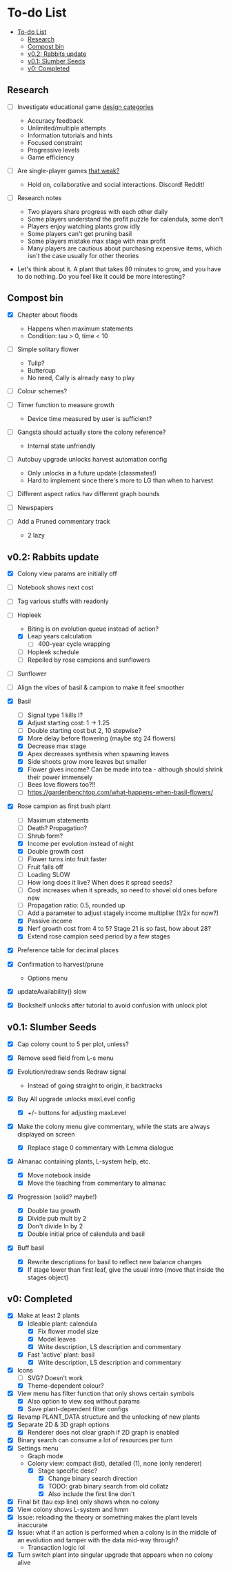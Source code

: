 # To-do List

- [To-do List](#to-do-list)
  - [Research](#research)
  - [Compost bin](#compost-bin)
  - [v0.2: Rabbits update](#v02-rabbits-update)
  - [v0.1: Slumber Seeds](#v01-slumber-seeds)
  - [v0: Completed](#v0-completed)

## Research

- [ ] Investigate educational game [design categories](https://www.sciencedirect.com/science/article/abs/pii/S0747563218304771)
  - Accuracy feedback
  - Unlimited/multiple attempts
  - Information tutorials and hints
  - Focused constraint
  - Progressive levels
  - Game efficiency

- [ ] Are single-player games [that weak?](https://www.sciencedirect.com/science/article/abs/pii/S0360131522002214)
  - Hold on, collaborative and social interactions. Discord! Reddit!

- [ ] Research notes
  - Two players share progress with each other daily
  - Some players understand the profit puzzle for calendula, some don't
  - Players enjoy watching plants grow idly
  - Some players can't get pruning basil
  - Some players mistake max stage with max profit
  - Many players are cautious about purchasing expensive items, which isn't the 
  case usually for other theories

- Let's think about it. A plant that takes 80 minutes to grow, and you have to
do nothing. Do you feel like it could be more interesting?

## Compost bin

- [x] Chapter about floods
  - Happens when maximum statements
  - Condition: tau > 0, time < 10

- [ ] Simple solitary flower
  - Tulip?
  - Buttercup
  - No need, Cally is already easy to play

- [ ] Colour schemes?
- [ ] Timer function to measure growth
  - Device time measured by user is sufficient?

- [ ] Gangsta should actually store the colony reference?
  - Internal state unfriendly

- [ ] Autobuy upgrade unlocks harvest automation config
  - Only unlocks in a future update (classmates!)
  - Hard to implement since there's more to LG than when to harvest

- [ ] Different aspect ratios hav different graph bounds

- [ ] Newspapers
- [ ] Add a Pruned commentary track
  - 2 lazy

## v0.2: Rabbits update

- [x] Colony view params are initially off
- [ ] Notebook shows next cost
- [ ] Tag various stuffs with readonly

- [ ] Hopleek
  - Biting is on evolution queue instead of action?
  - [x] Leap years calculation
    - [ ] 400-year cycle wrapping
  - [ ] Hopleek schedule
  - [ ] Repelled by rose campions and sunflowers
- [ ] Sunflower

- [ ] Align the vibes of basil & campion to make it feel smoother

- [x] Basil
  - [ ] Signal type 1 kills I?
  - [x] Adjust starting cost: 1 → 1.25
  - [ ] Double starting cost but 2, 10 stepwise?
  - [x] More delay before flowering (maybe stg 24 flowers)
  - [x] Decrease max stage
  - [x] Apex decreases synthesis when spawning leaves
  - [x] Side shoots grow more leaves but smaller
  - [x] Flower gives income? Can be made into tea - although should shrink
  their power immensely
  - [ ] Bees love flowers too?!!
  - [ ] https://gardenbenchtop.com/what-happens-when-basil-flowers/

- [x] Rose campion as first bush plant
  - [ ] Maximum statements
  - [ ] Death? Propagation?
  - [ ] Shrub form?
  - [x] Income per evolution instead of night
  - [x] Double growth cost
  - [ ] Flower turns into fruit faster
  - [ ] Fruit falls off
  - [ ] Loading SLOW
  - [ ] How long does it live? When does it spread seeds?
  - [ ] Cost increases when it spreads, so need to shovel old ones before new
  - [ ] Propagation ratio: 0.5, rounded up
  - [ ] Add a parameter to adjust stagely income multiplier (1/2x for now?)
  - [x] Passive income
  - [x] Nerf growth cost from 4 to 5? Stage 21 is so fast, how about 28?
  - [x] Extend rose campion seed period by a few stages

- [x] Preference table for decimal places
- [x] Confirmation to harvest/prune
  - Options menu
- [x] updateAvailability() slow
- [x] Bookshelf unlocks after tutorial to avoid confusion with unlock plot

## v0.1: Slumber Seeds

- [x] Cap colony count to 5 per plot, unless?

- [x] Remove seed field from L-s menu

- [x] Evolution/redraw sends Redraw signal
  - Instead of going straight to origin, it backtracks

- [x] Buy All upgrade unlocks maxLevel config
  - [x] +/- buttons for adjusting maxLevel

- [x] Make the colony menu give commentary, while the stats are always
displayed on screen
  - [x] Replace stage 0 commentary with Lemma dialogue
- [x] Almanac containing plants, L-system help, etc.
  - [x] Move notebook inside
  - [x] Move the teaching from commentary to almanac

- [x] Progression (solid? maybe!)
  - [x] Double tau growth
  - [x] Divide pub mult by 2
  - [x] Don't divide ln by 2
  - [x] Double initial price of calendula and basil

- [x] Buff basil
  - [x] Rewrite descriptions for basil to reflect new balance changes
  - [x] If stage lower than first leaf, give the usual intro (move that inside
  the stages object)

## v0: Completed

- [x] Make at least 2 plants
  - [x] Idleable plant: calendula
    - [x] Fix flower model size
    - [x] Model leaves
    - [x] Write description, LS description and commentary
  - [x] Fast 'active' plant: basil
    - [x] Write description, LS description and commentary
- [x] Icons
  - [ ] SVG? Doesn't work
  - [x] Theme-dependent colour?
- [x] View menu has filter function that only shows certain symbols
  - [x] Also option to view seq without params
  - [x] Save plant-dependent filter configs
- [x] Revamp PLANT_DATA structure and the unlocking of new plants
- [x] Separate 2D & 3D graph options
  - [x] Renderer does not clear graph if 2D graph is enabled
- [x] Binary search can consume a lot of resources per turn
- [x] Settings menu
  - Graph mode
  - Colony view: compact (list), detailed (1), none (only renderer)
    - [x] Stage specific desc?
      - [x] Change binary search direction
      - [x] TODO: grab binary search from old collatz
      - [x] Also include the first line don't 
- [x] Final bit (tau exp line) only shows when no colony
- [x] View colony shows L-system and hmm
- [x] Issue: reloading the theory or something makes the plant levels inaccurate
- [x] Issue: what if an action is performed when a colony is in the middle of an
evolution and tamper with the data mid-way through?
  - Transaction logic lol
- [x] Turn switch plant into singular upgrade that appears when no colony alive
